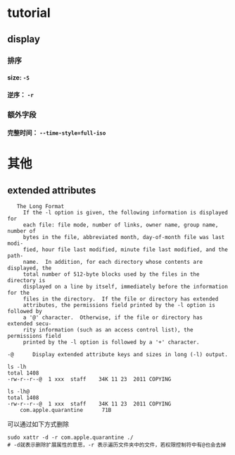 

# tutorial



## display



### 排序



#### size: `-S`

#### 逆序： `-r`





### 额外字段



#### 完整时间： `--time-style=full-iso`







# 其他



## extended attributes



```shell
   The Long Format
     If the -l option is given, the following information is displayed for
     each file: file mode, number of links, owner name, group name, number of
     bytes in the file, abbreviated month, day-of-month file was last modi-
     fied, hour file last modified, minute file last modified, and the path-
     name.  In addition, for each directory whose contents are displayed, the
     total number of 512-byte blocks used by the files in the directory is
     displayed on a line by itself, immediately before the information for the
     files in the directory.  If the file or directory has extended
     attributes, the permissions field printed by the -l option is followed by
     a '@' character.  Otherwise, if the file or directory has extended secu-
     rity information (such as an access control list), the permissions field
     printed by the -l option is followed by a '+' character.

-@      Display extended attribute keys and sizes in long (-l) output.
```



```shell
ls -lh
total 1408
-rw-r--r--@  1 xxx  staff    34K 11 23  2011 COPYING
```



```shell
ls -lh@
total 1408
-rw-r--r--@  1 xxx  staff    34K 11 23  2011 COPYING
	com.apple.quarantine	  71B
```



可以通过如下方式删除

```shell
sudo xattr -d -r com.apple.quarantine ./
# -d就表示删除扩展属性的意思，-r 表示遍历文件夹中的文件，若权限控制符中有@也会去掉
```







